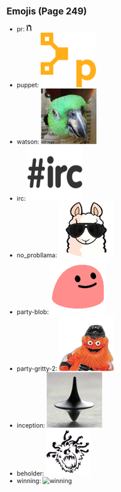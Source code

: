 
## Emojis (Page 249)

* pr: ![pr](output/pr.png)
* puppet: ![puppet](output/puppet.png)
* watson: ![watson](output/watson.jpg)
* irc: ![irc](output/irc.png)
* no_probllama: ![no_probllama](output/no_probllama.png)
* party-blob: ![party-blob](output/party-blob.gif)
* party-gritty-2: ![party-gritty-2](output/party-gritty-2.gif)
* inception: ![inception](output/inception.gif)
* beholder: ![beholder](output/beholder.png)
* winning: ![winning](output/winning)

